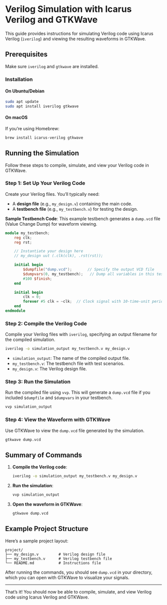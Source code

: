 
# Verilog Simulation with Icarus Verilog and GTKWave

This guide provides instructions for simulating Verilog code using Icarus Verilog (`iverilog`) and viewing the resulting waveforms in GTKWave.

## Prerequisites

Make sure `iverilog` and `gtkwave` are installed.

### Installation

#### On Ubuntu/Debian
```bash
sudo apt update
sudo apt install iverilog gtkwave
```

#### On macOS
If you’re using Homebrew:
```bash
brew install icarus-verilog gtkwave
```

## Running the Simulation

Follow these steps to compile, simulate, and view your Verilog code in GTKWave.

### Step 1: Set Up Your Verilog Code

Create your Verilog files. You’ll typically need:
- A **design file** (e.g., `my_design.v`) containing the main code.
- A **testbench file** (e.g., `my_testbench.v`) for testing the design.

**Sample Testbench Code**:
This example testbench generates a `dump.vcd` file (Value Change Dump) for waveform viewing.

```verilog
module my_testbench;
    reg clk;
    reg rst;

    // Instantiate your design here
    // my_design uut (.clk(clk), .rst(rst));

    initial begin
        $dumpfile("dump.vcd");       // Specify the output VCD file
        $dumpvars(0, my_testbench);   // Dump all variables in this testbench
        #100 $finish;
    end

    initial begin
        clk = 0;
        forever #5 clk = ~clk;  // Clock signal with 10-time-unit period
    end
endmodule
```

### Step 2: Compile the Verilog Code

Compile your Verilog files with `iverilog`, specifying an output filename for the compiled simulation.

```bash
iverilog -o simulation_output my_testbench.v my_design.v
```

- `simulation_output`: The name of the compiled output file.
- `my_testbench.v`: The testbench file with test scenarios.
- `my_design.v`: The Verilog design file.

### Step 3: Run the Simulation

Run the compiled file using `vvp`. This will generate a `dump.vcd` file if you included `$dumpfile` and `$dumpvars` in your testbench.

```bash
vvp simulation_output
```

### Step 4: View the Waveform with GTKWave

Use GTKWave to view the `dump.vcd` file generated by the simulation.

```bash
gtkwave dump.vcd
```

## Summary of Commands

1. **Compile the Verilog code**:
   ```bash
   iverilog -o simulation_output my_testbench.v my_design.v
   ```

2. **Run the simulation**:
   ```bash
   vvp simulation_output
   ```

3. **Open the waveform in GTKWave**:
   ```bash
   gtkwave dump.vcd
   ```

## Example Project Structure

Here’s a sample project layout:

```
project/
├── my_design.v         # Verilog design file
├── my_testbench.v      # Verilog testbench file
└── README.md           # Instructions file
```

After running the commands, you should see `dump.vcd` in your directory, which you can open with GTKWave to visualize your signals.

---

That’s it! You should now be able to compile, simulate, and view Verilog code using Icarus Verilog and GTKWave.
